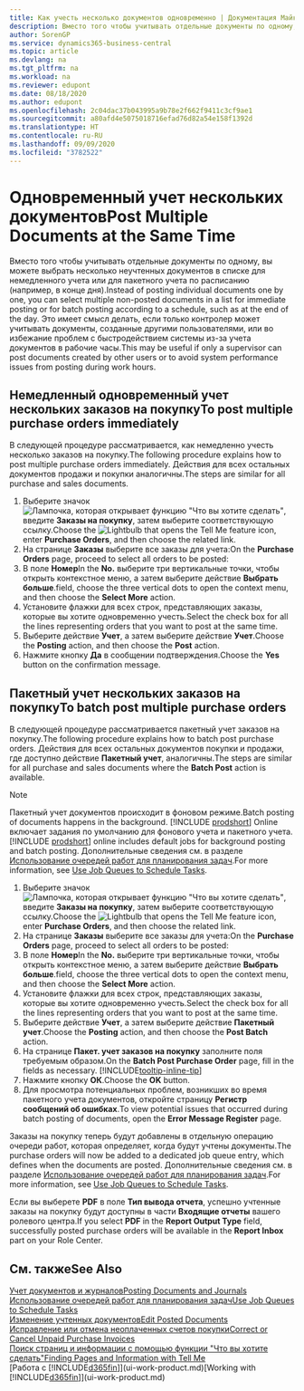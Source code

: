```yaml
---
title: Как учесть несколько документов одновременно | Документация Майкрософт
description: Вместо того чтобы учитывать отдельные документы по одному, вы можете выбрать несколько неучтенных документов в списке для пакетного учета, — либо немедленного, либо запланированного (например, в конце дня).
author: SorenGP
ms.service: dynamics365-business-central
ms.topic: article
ms.devlang: na
ms.tgt_pltfrm: na
ms.workload: na
ms.reviewer: edupont
ms.date: 08/18/2020
ms.author: edupont
ms.openlocfilehash: 2c04dac37b043995a9b78e2f662f9411c3cf9ae1
ms.sourcegitcommit: a80afd4e5075018716efad76d82a54e158f1392d
ms.translationtype: HT
ms.contentlocale: ru-RU
ms.lasthandoff: 09/09/2020
ms.locfileid: "3782522"
---
```

# <a name="post-multiple-documents-at-the-same-time"></a><span data-ttu-id="f7f9a-103">Одновременный учет нескольких документов</span><span class="sxs-lookup"><span data-stu-id="f7f9a-103">Post Multiple Documents at the Same Time</span></span>

<span data-ttu-id="f7f9a-104">Вместо того чтобы учитывать отдельные документы по одному, вы можете выбрать несколько неучтенных документов в списке для немедленного учета или для пакетного учета по расписанию (например, в конце дня).</span><span class="sxs-lookup"><span data-stu-id="f7f9a-104">Instead of posting individual documents one by one, you can select multiple non-posted documents in a list for immediate posting or for batch posting according to a schedule, such as at the end of the day.</span></span> <span data-ttu-id="f7f9a-105">Это имеет смысл делать, если только контролер может учитывать документы, созданные другими пользователями, или во избежание проблем с быстродействием системы из-за учета документов в рабочие часы.</span><span class="sxs-lookup"><span data-stu-id="f7f9a-105">This may be useful if only a supervisor can post documents created by other users or to avoid system performance issues from posting during work hours.</span></span>

## <a name="to-post-multiple-purchase-orders-immediately"></a><span data-ttu-id="f7f9a-106">Немедленный одновременный учет нескольких заказов на покупку</span><span class="sxs-lookup"><span data-stu-id="f7f9a-106">To post multiple purchase orders immediately</span></span>

<span data-ttu-id="f7f9a-107">В следующей процедуре рассматривается, как немедленно учесть несколько заказов на покупку.</span><span class="sxs-lookup"><span data-stu-id="f7f9a-107">The following procedure explains how to post multiple purchase orders immediately.</span></span> <span data-ttu-id="f7f9a-108">Действия для всех остальных документов продажи и покупки аналогичны.</span><span class="sxs-lookup"><span data-stu-id="f7f9a-108">The steps are similar for all purchase and sales documents.</span></span>

1. <span data-ttu-id="f7f9a-109">Выберите значок ![Лампочка, которая открывает функцию "Что вы хотите сделать"](media/ui-search/search_small.png "Что вы хотите сделать"), введите **Заказы на покупку**, затем выберите соответствующую ссылку.</span><span class="sxs-lookup"><span data-stu-id="f7f9a-109">Choose the ![Lightbulb that opens the Tell Me feature](media/ui-search/search_small.png "Tell me what you want to do") icon, enter **Purchase Orders**, and then choose the related link.</span></span>
2. <span data-ttu-id="f7f9a-110">На странице **Заказы** выберите все заказы для учета:</span><span class="sxs-lookup"><span data-stu-id="f7f9a-110">On the **Purchase Orders** page, proceed to select all orders to be posted:</span></span>
3. <span data-ttu-id="f7f9a-111">В поле **Номер**</span><span class="sxs-lookup"><span data-stu-id="f7f9a-111">In the **No.**</span></span> <span data-ttu-id="f7f9a-112">выберите три вертикальные точки, чтобы открыть контекстное меню, а затем выберите действие **Выбрать больше**.</span><span class="sxs-lookup"><span data-stu-id="f7f9a-112">field, choose the three vertical dots to open the context menu, and then choose the **Select More** action.</span></span>
4. <span data-ttu-id="f7f9a-113">Установите флажки для всех строк, представляющих заказы, которые вы хотите одновременно учесть.</span><span class="sxs-lookup"><span data-stu-id="f7f9a-113">Select the check box for all the lines representing orders that you want to post at the same time.</span></span>
5. <span data-ttu-id="f7f9a-114">Выберите действие **Учет**, а затем выберите действие **Учет**.</span><span class="sxs-lookup"><span data-stu-id="f7f9a-114">Choose the **Posting** action, and then choose the **Post** action.</span></span>
6. <span data-ttu-id="f7f9a-115">Нажмите кнопку **Да** в сообщении подтверждения.</span><span class="sxs-lookup"><span data-stu-id="f7f9a-115">Choose the **Yes** button on the confirmation message.</span></span>

## <a name="to-batch-post-multiple-purchase-orders"></a><span data-ttu-id="f7f9a-116">Пакетный учет нескольких заказов на покупку</span><span class="sxs-lookup"><span data-stu-id="f7f9a-116">To batch post multiple purchase orders</span></span>

<span data-ttu-id="f7f9a-117">В следующей процедуре рассматривается пакетный учет заказов на покупку.</span><span class="sxs-lookup"><span data-stu-id="f7f9a-117">The following procedure explains how to batch post purchase orders.</span></span> <span data-ttu-id="f7f9a-118">Действия для всех остальных документов покупки и продажи, где доступно действие **Пакетный учет**, аналогичны.</span><span class="sxs-lookup"><span data-stu-id="f7f9a-118">The steps are similar for all purchase and sales documents where the **Batch Post** action is available.</span></span>

> [!NOTE]
> <span data-ttu-id="f7f9a-119">Пакетный учет документов происходит в фоновом режиме.</span><span class="sxs-lookup"><span data-stu-id="f7f9a-119">Batch posting of documents happens in the background.</span></span> <span data-ttu-id="f7f9a-120">[!INCLUDE [prodshort](includes/prodshort.md)] Online включает задания по умолчанию для фонового учета и пакетного учета.</span><span class="sxs-lookup"><span data-stu-id="f7f9a-120">[!INCLUDE [prodshort](includes/prodshort.md)] online includes default jobs for background posting and batch posting.</span></span> <span data-ttu-id="f7f9a-121">Дополнительные сведения см. в разделе [Использование очередей работ для планирования задач](admin-job-queues-schedule-tasks.md).</span><span class="sxs-lookup"><span data-stu-id="f7f9a-121">For more information, see [Use Job Queues to Schedule Tasks](admin-job-queues-schedule-tasks.md).</span></span>

1. <span data-ttu-id="f7f9a-122">Выберите значок ![Лампочка, которая открывает функцию "Что вы хотите сделать"](media/ui-search/search_small.png "Что вы хотите сделать"), введите **Заказы на покупку**, затем выберите соответствующую ссылку.</span><span class="sxs-lookup"><span data-stu-id="f7f9a-122">Choose the ![Lightbulb that opens the Tell Me feature](media/ui-search/search_small.png "Tell me what you want to do") icon, enter **Purchase Orders**, and then choose the related link.</span></span>  
2. <span data-ttu-id="f7f9a-123">На странице **Заказы** выберите все заказы для учета:</span><span class="sxs-lookup"><span data-stu-id="f7f9a-123">On the **Purchase Orders** page, proceed to select all orders to be posted:</span></span>
3. <span data-ttu-id="f7f9a-124">В поле **Номер**</span><span class="sxs-lookup"><span data-stu-id="f7f9a-124">In the **No.**</span></span> <span data-ttu-id="f7f9a-125">выберите три вертикальные точки, чтобы открыть контекстное меню, а затем выберите действие **Выбрать больше**.</span><span class="sxs-lookup"><span data-stu-id="f7f9a-125">field, choose the three vertical dots to open the context menu, and then choose the **Select More** action.</span></span>
4. <span data-ttu-id="f7f9a-126">Установите флажки для всех строк, представляющих заказы, которые вы хотите одновременно учесть.</span><span class="sxs-lookup"><span data-stu-id="f7f9a-126">Select the check box for all the lines representing orders that you want to post at the same time.</span></span>
5. <span data-ttu-id="f7f9a-127">Выберите действие **Учет**, а затем выберите действие **Пакетный учет**.</span><span class="sxs-lookup"><span data-stu-id="f7f9a-127">Choose the **Posting** action, and then choose the **Post Batch** action.</span></span>
6. <span data-ttu-id="f7f9a-128">На странице **Пакет. учет заказов на покупку** заполните поля требуемым образом.</span><span class="sxs-lookup"><span data-stu-id="f7f9a-128">On the **Batch Post Purchase Order** page, fill in the fields as necessary.</span></span> [!INCLUDE[tooltip-inline-tip](includes/tooltip-inline-tip_md.md)]
7. <span data-ttu-id="f7f9a-129">Нажмите кнопку **ОК**.</span><span class="sxs-lookup"><span data-stu-id="f7f9a-129">Choose the **OK** button.</span></span>
8. <span data-ttu-id="f7f9a-130">Для просмотра потенциальных проблем, возникших во время пакетного учета документов, откройте страницу **Регистр сообщений об ошибках**.</span><span class="sxs-lookup"><span data-stu-id="f7f9a-130">To view potential issues that occurred during batch posting of documents, open the **Error Message Register** page.</span></span>

<span data-ttu-id="f7f9a-131">Заказы на покупку теперь будут добавлены в отдельную операцию очереди работ, которая определяет, когда будут учтены документы.</span><span class="sxs-lookup"><span data-stu-id="f7f9a-131">The purchase orders will now be added to a dedicated job queue entry, which defines when the documents are posted.</span></span> <span data-ttu-id="f7f9a-132">Дополнительные сведения см. в разделе [Использование очередей работ для планирования задач](admin-job-queues-schedule-tasks.md).</span><span class="sxs-lookup"><span data-stu-id="f7f9a-132">For more information, see [Use Job Queues to Schedule Tasks](admin-job-queues-schedule-tasks.md).</span></span>

<span data-ttu-id="f7f9a-133">Если вы выберете **PDF** в поле **Тип вывода отчета**, успешно учтенные заказы на покупку будут доступны в части **Входящие отчеты** вашего ролевого центра.</span><span class="sxs-lookup"><span data-stu-id="f7f9a-133">If you select **PDF** in the **Report Output Type** field, successfully posted purchase orders will be available in the **Report Inbox** part on your Role Center.</span></span>

## <a name="see-also"></a><span data-ttu-id="f7f9a-134">См. также</span><span class="sxs-lookup"><span data-stu-id="f7f9a-134">See Also</span></span>

[<span data-ttu-id="f7f9a-135">Учет документов и журналов</span><span class="sxs-lookup"><span data-stu-id="f7f9a-135">Posting Documents and Journals</span></span>](ui-post-documents-journals.md)  
[<span data-ttu-id="f7f9a-136">Использование очередей работ для планирования задач</span><span class="sxs-lookup"><span data-stu-id="f7f9a-136">Use Job Queues to Schedule Tasks</span></span>](admin-job-queues-schedule-tasks.md)  
[<span data-ttu-id="f7f9a-137">Изменение учтенных документов</span><span class="sxs-lookup"><span data-stu-id="f7f9a-137">Edit Posted Documents</span></span>](across-edit-posted-document.md)  
[<span data-ttu-id="f7f9a-138">Исправление или отмена неоплаченных счетов покупки</span><span class="sxs-lookup"><span data-stu-id="f7f9a-138">Correct or Cancel Unpaid Purchase Invoices</span></span>](purchasing-how-correct-cancel-unpaid-purchase-invoices.md)  
[<span data-ttu-id="f7f9a-139">Поиск страниц и информации с помощью функции "Что вы хотите сделать"</span><span class="sxs-lookup"><span data-stu-id="f7f9a-139">Finding Pages and Information with Tell Me</span></span>](ui-search.md)  
<span data-ttu-id="f7f9a-140">[Работа с [!INCLUDE[d365fin](includes/d365fin_md.md)]](ui-work-product.md)</span><span class="sxs-lookup"><span data-stu-id="f7f9a-140">[Working with [!INCLUDE[d365fin](includes/d365fin_md.md)]](ui-work-product.md)</span></span>
